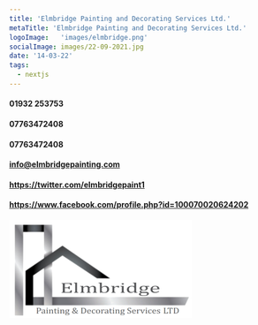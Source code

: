 ```yaml
---
title: 'Elmbridge Painting and Decorating Services Ltd.'
metaTitle: 'Elmbridge Painting and Decorating Services Ltd.'
logoImage:   'images/elmbridge.png'
socialImage: images/22-09-2021.jpg
date: '14-03-22'
tags:
  - nextjs
---
```



####  01932 253753
####  07763472408
####  07763472408
####  info@elmbridgepainting.com
####  https://twitter.com/elmbridgepaint1
####  https://www.facebook.com/profile.php?id=100070020624202
![alt text](/public/images/elmbridge.png )

